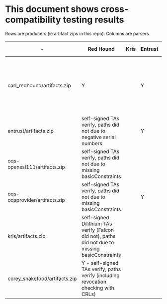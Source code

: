 # This document shows cross-compatibility testing results

Rows are producers (ie artifact zips in this repo).
Columns are parsers



| - | Red Hound | Kris | Entrust | DigiCert Python | Openssl-OQS | BouncyCastle |
| - | --------- | -------- | ------- | --------------- | ----------- | ------------ |
| carl_redhound/artifacts.zip | Y | | Y | | "Could not read cert etc. of certificate file from ca/ca.pem" and dilithiumAES errors |
| entrust/artifacts.zip | self-signed TAs verify, paths did not due to negative serial numbers | | Y | | Y | |
| oqs-openssl111/artifacts.zip | self-signed TAs verify, paths did not due to missing basicConstraints | | | | Y |
| oqs-oqsprovider/artifacts.zip | self-signed TAs verify, paths did not due to missing basicConstraints | | Y | | Y |
| kris/artifacts.zip | self-signed Dilithium TAs verify (Falcon did not), paths did not due to missing basicConstraints | | | (Y) errors on Falcon 512 + 1024 | "error 20 at 0 depth lookup: unable to get local issuer certificate" | |
| corey_snakefood/artifacts.zip | Y - self-signed TAs verify, paths verify (including revocation checking with CRLs) | | | Y | (Y) errors on dilithium3+5 | |
